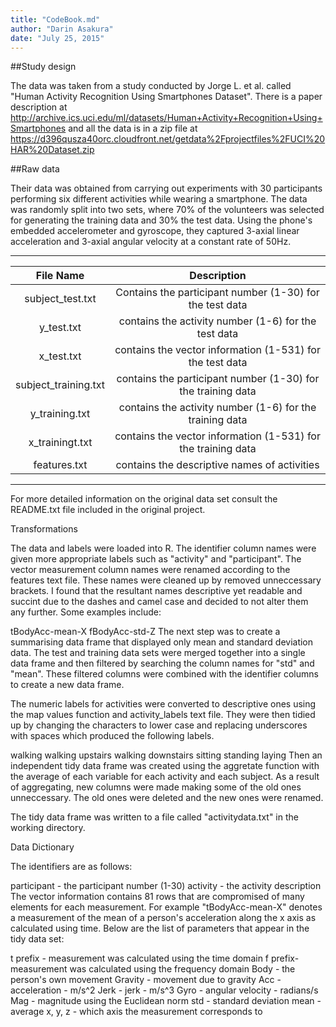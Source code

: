```yaml
---
title: "CodeBook.md"
author: "Darin Asakura"
date: "July 25, 2015"
---
```




##Study design

The data was taken from a study conducted by Jorge L. et al. called "Human Activity Recognition Using Smartphones Dataset". There is a paper description at <http://archive.ics.uci.edu/ml/datasets/Human+Activity+Recognition+Using+Smartphones> and all the data is in a zip file at <https://d396qusza40orc.cloudfront.net/getdata%2Fprojectfiles%2FUCI%20HAR%20Dataset.zip>

##Raw data

Their data was obtained from carrying out experiments with 30 participants performing six different activities while wearing a smartphone. The data was randomly split into two sets, where 70% of the volunteers was selected for generating the training data and 30% the test data. Using the phone's embedded accelerometer and gyroscope, they captured 3-axial linear acceleration and 3-axial angular velocity at a constant rate of 50Hz.

---
|File Name|Description|
|:---:|:---:|
|subject_test.txt | Contains the participant number (1-30) for the test data|
|y_test.txt | contains the activity number (1-6) for the test data|
|x_test.txt | contains the vector information (1-531) for the test data|
|subject_training.txt | contains the participant number (1-30) for the training data|
|y_training.txt | contains the activity number (1-6) for the training data|
|x_trainingt.txt | contains the vector information (1-531) for the training data|
|features.txt | contains the descriptive names of activities|
---

For more detailed information on the original data set consult the README.txt file included in the original project.

Transformations

The data and labels were loaded into R. The identifier column names were given more appropriate labels such as "activity" and "participant". The vector measurement column names were renamed according to the features text file. These names were cleaned up by removed unneccessary brackets. I found that the resultant names descriptive yet readable and succint due to the dashes and camel case and decided to not alter them any further. Some examples include:

tBodyAcc-mean-X
fBodyAcc-std-Z
The next step was to create a summarising data frame that displayed only mean and standard deviation data. The test and training data sets were merged together into a single data frame and then filtered by searching the column names for "std" and "mean". These filtered columns were combined with the identifier columns to create a new data frame.

The numeric labels for activities were converted to descriptive ones using the map values function and activity_labels text file. They were then tidied up by changing the characters to lower case and replacing underscores with spaces which produced the following labels.

walking
walking upstairs
walking downstairs
sitting
standing
laying
Then an independent tidy data frame was created using the aggretate function with the average of each variable for each activity and each subject. As a result of aggregating, new columns were made making some of the old ones unneccessary. The old ones were deleted and the new ones were renamed.

The tidy data frame was written to a file called "activitydata.txt" in the working directory.

Data Dictionary

The identifiers are as follows:

participant - the participant number (1-30)
activity - the activity description
The vector information contains 81 rows that are compromised of many elements for each measurement. For example "tBodyAcc-mean-X" denotes a measurement of the mean of a person's acceleration along the x axis as calculated using time. Below are the list of parameters that appear in the tidy data set:

t prefix - measurement was calculated using the time domain
f prefix- measurement was calculated using the frequency domain
Body - the person's own movement
Gravity - movement due to gravity
Acc - acceleration - m/s^2
Jerk - jerk - m/s^3
Gyro - angular velocity - radians/s
Mag - magnitude using the Euclidean norm
std - standard deviation
mean - average
x, y, z - which axis the measurement corresponds to